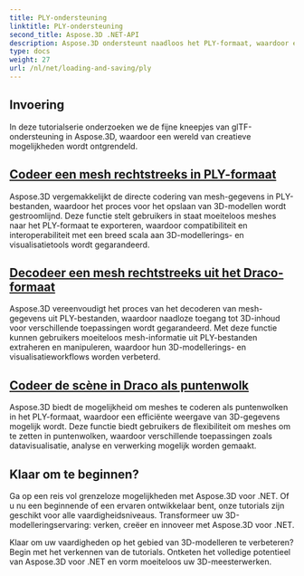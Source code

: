 ```yaml
---
title: PLY-ondersteuning
linktitle: PLY-ondersteuning
second_title: Aspose.3D .NET-API
description: Aspose.3D ondersteunt naadloos het PLY-formaat, waardoor een soepele import en export van 3D-modellen voor veelzijdige gebruiksscenario's mogelijk wordt gemaakt.
type: docs
weight: 27
url: /nl/net/loading-and-saving/ply
---
```

## Invoering

In deze tutorialserie onderzoeken we de fijne kneepjes van glTF-ondersteuning in Aspose.3D, waardoor een wereld van creatieve mogelijkheden wordt ontgrendeld.

## [Codeer een mesh rechtstreeks in PLY-formaat](encode-mesh)

Aspose.3D vergemakkelijkt de directe codering van mesh-gegevens in PLY-bestanden, waardoor het proces voor het opslaan van 3D-modellen wordt gestroomlijnd. Deze functie stelt gebruikers in staat moeiteloos meshes naar het PLY-formaat te exporteren, waardoor compatibiliteit en interoperabiliteit met een breed scala aan 3D-modellerings- en visualisatietools wordt gegarandeerd.


## [Decodeer een mesh rechtstreeks uit het Draco-formaat](decode-mesh)

Aspose.3D vereenvoudigt het proces van het decoderen van mesh-gegevens uit PLY-bestanden, waardoor naadloze toegang tot 3D-inhoud voor verschillende toepassingen wordt gegarandeerd. Met deze functie kunnen gebruikers moeiteloos mesh-informatie uit PLY-bestanden extraheren en manipuleren, waardoor hun 3D-modellerings- en visualisatieworkflows worden verbeterd.

## [Codeer de scène in Draco als puntenwolk](export-to-ply-point-cloud)

Aspose.3D biedt de mogelijkheid om meshes te coderen als puntenwolken in het PLY-formaat, waardoor een efficiënte weergave van 3D-gegevens mogelijk wordt. Deze functie biedt gebruikers de flexibiliteit om meshes om te zetten in puntenwolken, waardoor verschillende toepassingen zoals datavisualisatie, analyse en verwerking mogelijk worden gemaakt.


## Klaar om te beginnen?

Ga op een reis vol grenzeloze mogelijkheden met Aspose.3D voor .NET. Of u nu een beginnende of een ervaren ontwikkelaar bent, onze tutorials zijn geschikt voor alle vaardigheidsniveaus. Transformeer uw 3D-modelleringservaring: verken, creëer en innoveer met Aspose.3D voor .NET.

Klaar om uw vaardigheden op het gebied van 3D-modelleren te verbeteren? Begin met het verkennen van de tutorials. Ontketen het volledige potentieel van Aspose.3D voor .NET en vorm moeiteloos uw 3D-meesterwerken.